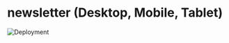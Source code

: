 # newsletter (Desktop, Mobile, Tablet)

![Deployment](https://mariariosnavarro.github.io/newsletter/)
